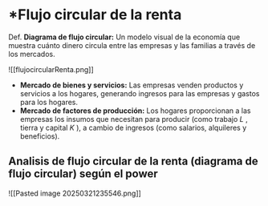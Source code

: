 # *Flujo circular de la renta

Def. **Diagrama de flujo circular:** Un modelo visual de la economía que muestra cuánto dinero circula entre las empresas y las familias a través de los mercados.

![[flujocircularRenta.png]]

- **Mercado de bienes y servicios:** Las empresas venden productos y servicios a los hogares, generando ingresos para las empresas y gastos para los hogares.
- **Mercado de factores de producción:** Los hogares proporcionan a las empresas los insumos que necesitan para producir (como trabajo $L$ , tierra y capital $K$ ), a cambio de ingresos (como salarios, alquileres y beneficios).

## Analisis de flujo circular de la renta (diagrama de flujo circular) según el power

![[Pasted image 20250321235546.png]]

